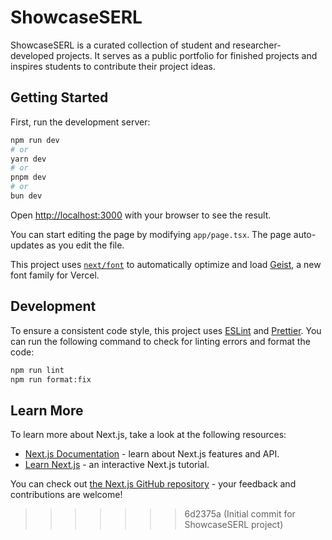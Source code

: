 # ShowcaseSERL

ShowcaseSERL is a curated collection of student and researcher- developed projects. It serves as a public portfolio for finished projects and inspires students to contribute their project ideas.

## Getting Started

First, run the development server:

```bash
npm run dev
# or
yarn dev
# or
pnpm dev
# or
bun dev
```

Open [http://localhost:3000](http://localhost:3000) with your browser to see the result.

You can start editing the page by modifying `app/page.tsx`. The page auto-updates as you edit the file.

This project uses [`next/font`](https://nextjs.org/docs/app/building-your-application/optimizing/fonts) to automatically optimize and load [Geist](https://vercel.com/font), a new font family for Vercel.

## Development

To ensure a consistent code style, this project uses [ESLint](https://eslint.org/) and [Prettier](https://prettier.io/). You can run the following command to check for linting errors and format the code:

```bash
npm run lint
npm run format:fix
```

## Learn More

To learn more about Next.js, take a look at the following resources:

- [Next.js Documentation](https://nextjs.org/docs) - learn about Next.js features and API.
- [Learn Next.js](https://nextjs.org/learn) - an interactive Next.js tutorial.

You can check out [the Next.js GitHub repository](https://github.com/vercel/next.js) - your feedback and contributions are welcome!
>>>>>>> 6d2375a (Initial commit for ShowcaseSERL project)
